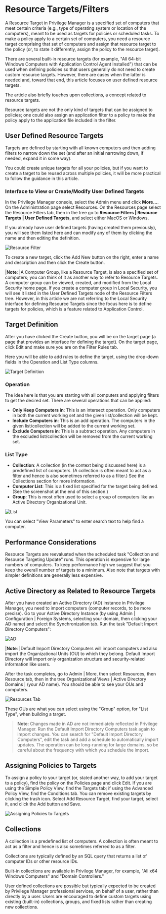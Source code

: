 [title]: # (Resource Targets)
[tags]: # (filter)
[priority]: # (5001)
# Resource Targets/Filters

A Resource Target in Privilege Manager is a specified set of computers that meet certain criteria (e.g., type of operating system or location of the computers), meant to be used as targets for policies or scheduled tasks. To make a policy apply to a certain set of computers, you need a resource target comprising that set of computers and assign that resource target to the policy (or, to state it differently, assign the policy to the resource target).

There are several built-in resource targets (for example, "All 64-bit Windows Computers with Application Control Agent Installed") that can be used when defining policies so that users generally do not need to create custom resource targets. However, there are cases when the latter is needed and, toward that end, this article focuses on user defined resource targets.

The article also briefly touches upon collections, a concept related to resource targets.

Resource targets are not the only kind of targets that can be assigned to policies; one could also assign an application filter to a policy to make the policy apply to the application file included in the filter.

## User Defined Resource Targets

Targets are defined by starting with all known computers and then adding filters to narrow down the set (and after an initial narrowing down, if needed, expand it in some way).

You could create unique targets for all your policies, but if you want to create a target to be reused across multiple policies, it will be more practical to follow the guidance in this article.

### Interface to View or Create/Modify User Defined Targets

In the Privilege Manager console, select the Admin menu and click __More...__.  On the Administration page select Resources.  On the Resources page select the Resource Filters tab, then in the tree go to __Resource Filters | Resource Targets | User Defined Targets__, and select either MacOS or Windows.

If you already have user defined targets (having created them previously), you will see them listed here and can modify any of them by clicking the name and then editing the definition.

![Resource Filter](images/resources/res_filter.png)

To create a new target, click the Add New button on the right, enter a name and description and then click the Create button.

|**Note**:
|A Computer Group, like a Resource Target, is also a specified set of computers; you can think of it as another way to refer to Resource Targets. A computer group can be viewed, created, and modified from the Local Security home page. If you create a computer group in Local Security, you will see it listed in the User Defined Targets node of the Resource Filters tree. However, in this article we are not referring to the Local Security interface for defining Resource Targets since the focus here is to define targets for policies, which is a feature related to Application Control.

## Target Definition
After you have clicked the Create button, you will be on the target page (a page that provides an interface for defining the target). On the target page, click Edit and make sure you are on the Filter Rules tab.

Here you will be able to add rules to define the target, using the drop-down fields in the Operation and List Type columns.

![Target Definition](images/resources/target_def.png)

### Operation

The idea here is that you are starting with all computers and applying filters to get the desired set.  There are several operations that can be applied:

* __Only Keep Computers in__:  This is an intersect operation. Only computers in both the current working set and the given list/collection will be kept.
* __Include Computers in__:  This is an add operation. The computers in the given list/collection will be added to the current working set.
* __Exclude Computers in__:  This is a subtract operation. Any computers in the excluded list/collection will be removed from the current working set.

### List Type

* __Collection__: A collection (in the context being discussed here) is a predefined list of computers.  (A collection is often meant to act as a filter and hence is also sometimes referred to as a filter.) See the Collections section for more information.
* __Computer List__:  This is a fixed list specified for the target being defined. (See the screenshot at the end of this section.)
* __Group__:  This is most often used to select a group of computers like an Active Directory Organizational Unit.

![List](images/resources/list.png)

You can select "View Parameters" to enter search text to help find a computer.

## Performance Considerations

Resource Targets are reevaluated when the scheduled task "Collection and Resource Targeting Update" runs.  This operation is expensive for large numbers of computers.  To keep performance high we suggest that you keep the overall number of targets to a minimum.  Also note that targets with simpler definitions are generally less expensive.

## Active Directory as Related to Resource Targets

After you have created an Active Directory (AD) instance in Privilege Manager, you need to import computers (computer records, to be more precise).  Go to your Active Directory Instance (by using Admin | Configuration | Foreign Systems, selecting your domain, then clicking your AD name) and select the Synchronization tab.  Run the task "Default Import Directory Computers":

![AD](images/resources/ad.png)

|**Note**:
|Default Import Directory Computers will import computers and also import the Organizational Units (OU) to which they belong. Default Import Directory will import only organization structure and security-related information like users.

After the task completes, go to Admin | More, then select Resources, then Resource tab, then in the tree Organizational Views | Active Directory Domains | (your AD name).  You should be able to see your OUs and computers.

![Resources Tab](images/resources/resources_tab.png)

These OUs are what you can select using the "Group" option, for "List Type", when building a target.

>**Note**:
>Changes made in AD are not immediately reflected in Privilege Manager.  Run the Default Import Directory Computers task again to import changes.  You can search for "Default Import Directory Computers", edit the task and add a schedule to automatically import updates.  The operation can be long-running for large domains, so be careful about the frequency with which you schedule the import.

## Assigning Policies to Targets

To assign a policy to your target (or, stated another way, to add your target to a policy), find the  policy on the Policies page and click Edit.  If you are using the Simple Policy View, find the Targets tab; if using the Advanced Policy View, find the Conditions tab.  You can remove existing targets by clicking the trash icon.  Select Add Resource Target, find your target, select it, and click the Add button and Save.

![Assigning Policies to Targets](images/resources/assign.png)

## Collections

A collection is a predefined list of computers. A collection is often meant to act as a filter and hence is also sometimes referred to as a filter.

Collections are typically defined by an SQL query that returns a list of computer IDs or other resource IDs.

Built-in collections are available in Privilege Manager, for example, "All x64 Windows Computers" and "Domain Controllers."

User defined collections are possible but typically expected to be created by Privilege Manager professional services, on behalf of a user, rather than directly by a user.  Users are encouraged to define custom targets using existing (built-in) collections, groups, and fixed lists rather than creating new collections.
